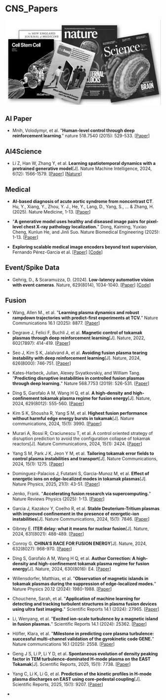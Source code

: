 # CNS_Papers 

<img src="https://github.com/Event-AHU/CNS_Papers/blob/main/cns.webp" width="600">




## AI Paper 
* Mnih, Volodymyr, et al. "**Human-level control through deep reinforcement learning**." nature 518.7540 (2015): 529-533.
  [[Paper](https://www.nature.com/articles/s41586-024-07024-9.pdf)] 


## AI4Science 

* Li Z, Han W, Zhang Y, et al. **Learning spatiotemporal dynamics with a pretrained generative model**[J]. Nature Machine Intelligence, 2024, 6(12): 1566-1579.
  [[Paper](https://www.researchsquare.com/article/rs-4183330/v1)]
  [[Nature](https://www.nature.com/articles/s42256-024-00938-z)]


## Medical 

* **AI-based diagnosis of acute aortic syndrome from noncontrast CT**. Hu, Y., Xiang, Y., Zhou, Y. J., He, Y., Lang, D., Yang, S., ... & Zhang, H. (2025).  Nature Medicine, 1-13. 
  [[Paper](https://www.nature.com/articles/s41591-025-03916-z.pdf)]

* "**A generative model uses healthy and diseased image pairs for pixel-level chest X-ray pathology localization.**" Dong, Kaiming, Yuxiao Cheng, Kunlun He, and Jinli Suo. 
  Nature Biomedical Engineering (2025): 1-13.
  [[Paper](https://www.nature.com/articles/s41551-025-01456-y)]

* **Exploring scalable medical image encoders beyond text supervision**, Fernando Pérez-García et al.
  [[Paper](https://www.nature.com/articles/s42256-024-00965-w)]
  [[Code](https://arxiv.org/abs/2401.10815)]

 




## Event/Spike Data 
* Gehrig, D., & Scaramuzza, D. (2024). **Low-latency automotive vision with event cameras**. Nature, 629(8014), 1034-1040.
  [[Paper](https://www.nature.com/articles/s41586-024-07409-w.pdf)]
  [[Code](https://github.com/uzh-rpg/dsec-det)]




## Fusion 

* Wang, Allen M., et al. "**Learning plasma dynamics and robust rampdown trajectories with predict-first experiments at TCV.**" Nature Communications 16.1 (2025): 8877.
  [[Paper](https://www.nature.com/articles/s41467-025-63917-x)] 

* Degrave J, Felici F, Buchli J, et al. **Magnetic control of tokamak plasmas through deep reinforcement learning**[J]. Nature, 2022, 602(7897): 414-419.
  [[Paper](https://www.nature.com/articles/s41586-021-04301-9.pdf)]

* Seo J, Kim S K, Jalalvand A, et al. **Avoiding fusion plasma tearing instability with deep reinforcement learning**[J]. Nature, 2024, 626(8000): 746-751.
  [[Paper](https://www.nature.com/articles/s41586-024-07024-9.pdf)]

* Kates-Harbeck, Julian, Alexey Svyatkovskiy, and William Tang. "**Predicting disruptive instabilities in controlled fusion plasmas through deep learning.**" Nature 568.7753 (2019): 526-531.
  [[Paper](https://www.nature.com/articles/s41586-019-1116-4)]

* Ding S, Garofalo A M, Wang H Q, et al. **A high-density and high-confinement tokamak plasma regime for fusion energy**[J]. Nature, 2024, 629(8012): 555-560.
  [[Paper](https://www.nature.com/articles/s41586-024-07313-3)]

* Kim S K, Shousha R, Yang S M, et al. **Highest fusion performance without harmful edge energy bursts in tokamak**[J]. Nature communications, 2024, 15(1): 3990.
  [[Paper](https://www.nature.com/articles/s41467-024-48415-w.pdf)]

* Murari A, Rossi R, Craciunescu T, et al. A control oriented strategy of disruption prediction to avoid the configuration collapse of tokamak reactors[J]. Nature Communications, 2024, 15(1): 2424.
  [[Paper](https://www.nature.com/articles/s41467-024-46242-7.pdf)]

* Yang S M, Park J K, Jeon Y M, et al. **Tailoring tokamak error fields to control plasma instabilities and transport**[J]. Nature Communications, 2024, 15(1): 1275.
  [[Paper](https://www.nature.com/articles/s41467-024-45454-1.pdf)]

* Dominguez-Palacios J, Futatani S, Garcia-Munoz M, et al. **Effect of energetic ions on edge-localized modes in tokamak plasmas**[J]. Nature Physics, 2025, 21(1): 43-51.
  [[Paper](https://www.nature.com/articles/s41567-024-02715-6)]

* Jenko, Frank. "**Accelerating fusion research via supercomputing.**" Nature Reviews Physics (2025): 1-13.
  [[Paper](https://www.nature.com/articles/s42254-025-00837-1)]

* Garcia J, Kazakov Y, Coelho R, et al. **Stable Deuterium-Tritium plasmas with improved confinement in the presence of energetic-ion instabilities**[J]. Nature Communications, 2024, 15(1): 7846.
  [[Paper](https://www.nature.com/articles/s41467-024-52182-z.pdf)]

* Gibney E. **ITER delay: what it means for nuclear fusion**[J]. Nature, 2024, 631(8021): 488-489.
  [[Paper](https://www.nature.com/articles/d41586-024-02247-2.pdf)]

* Conroy G. **CHINA’S RACE FOR FUSION ENERGY**[J]. Nature, 2024, 632(8027): 968-970.
  [[Paper](https://www.nature.com/articles/d41586-024-02759-x)]

* Ding S, Garofalo A M, Wang H Q, et al. **Author Correction: A high-density and high-confinement tokamak plasma regime for fusion energy**[J]. Nature, 2024, 630(8016): E4.
  [[Paper](https://pmc.ncbi.nlm.nih.gov/articles/PMC11168918/)]

* Willensdorfer, Matthias, et al. "**Observation of magnetic islands in tokamak plasmas during the suppression of edge-localized modes.**" Nature Physics 20.12 (2024): 1980-1988.
  [[Paper](https://www.nature.com/articles/s41567-024-02666-y.pdf)]

* Chouchene, Sarah, et al. "**Application of machine learning for detecting and tracking turbulent structures in plasma fusion devices using ultra fast imaging.**" Scientific Reports 14.1 (2024): 27965.
  [[Paper](https://www.nature.com/articles/s41598-024-79251-z.pdf)]

* Li, Wenyang, et al. "**Excited ion-scale turbulence by a magnetic island in fusion plasmas.**" Scientific Reports 14.1 (2024): 25362.
  [[Paper](https://www.nature.com/articles/s41598-024-75268-6.pdf)]

* Höfler, Klara, et al. "**Milestone in predicting core plasma turbulence: successful multi-channel validation of the gyrokinetic code GENE.**" Nature communications 16.1 (2025): 2558.
  [[Paper](https://www.nature.com/articles/s41467-025-56997-2.pdf)]

* Geng J S, Li P, Li Y D, et al. **Spontaneous evolution of density peaking factor in TEM turbulence-dominated H-mode plasma on the EAST Tokamak**[J]. Scientific Reports, 2025, 15(1): 7738.
  [[Paper](https://www.nature.com/articles/s41598-025-91363-8.pdf)]

* Yang C, Li K, Li G, et al. **Prediction of the kinetic profiles in H-mode plasma discharges on EAST using core-pedestal coupling**[J]. Scientific Reports, 2025, 15(1): 9207.
  [[Paper](https://www.nature.com/articles/s41598-025-93919-0.pdf)]

* 
 









